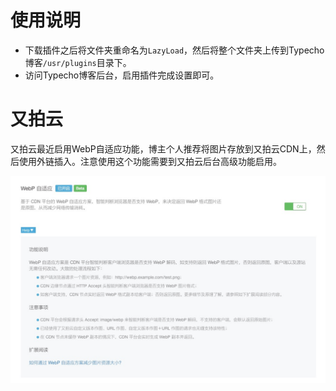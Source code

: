 # 使用说明

* 下载插件之后将文件夹重命名为`LazyLoad`，然后将整个文件夹上传到Typecho博客`/usr/plugins`目录下。
* 访问Typecho博客后台，启用插件完成设置即可。

# 又拍云

又拍云最近启用WebP自适应功能，博主个人推荐将图片存放到又拍云CDN上，然后使用外链插入。注意使用这个功能需要到又拍云后台高级功能启用。

![WebP自适应](./typecho-lazyload-one.jpg)